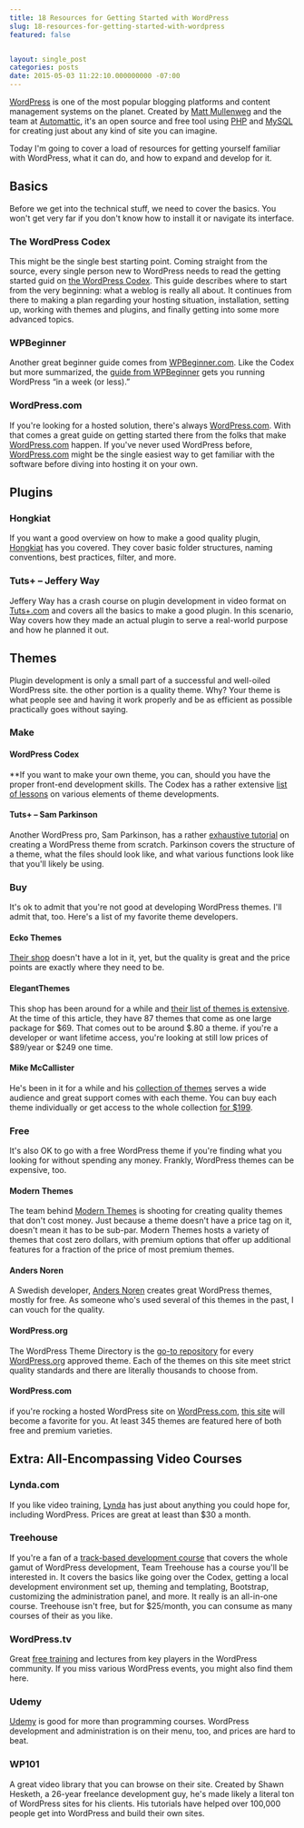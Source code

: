 ```yaml
---
title: 18 Resources for Getting Started with WordPress
slug: 18-resources-for-getting-started-with-wordpress
featured: false


layout: single_post
categories: posts
date: 2015-05-03 11:22:10.000000000 -07:00
---
```


[WordPress](http://wordpress.org) is one of the most popular blogging platforms and content management systems on the planet. Created by [Matt Mullenweg](http://ma.tt) and the team at [Automattic](http://automattic.com), it's an open source and free tool using [PHP](http://php.net) and [MySQL](http://mysql.com) for creating just about any kind of site you can imagine.

Today I'm going to cover a load of resources for getting yourself familiar with WordPress, what it can do, and how to expand and develop for it.

## Basics

Before we get into the technical stuff, we need to cover the basics. You won't get very far if you don't know how to install it or navigate its interface.

### The WordPress Codex

This might be the single best starting point. Coming straight from the source, every single person new to WordPress needs to read the getting started guid on [the WordPress Codex](https://codex.wordpress.org/New_To_WordPress_-_Where_to_Start). This guide describes where to start from the very beginning: what a weblog is really all about. It continues from there to making a plan regarding your hosting situation, installation, setting up, working with themes and plugins, and finally getting into some more advanced topics.

### WPBeginner

Another great beginner guide comes from [WPBeginner.com](https://www.wpbeginner.com). Like the Codex but more summarized, the [guide from WPBeginner](http://www.wpbeginner.com/beginners-guide/how-to-learn-wordpress-for-free-in-a-week-or-less/) gets you running WordPress “in a week (or less).”

### WordPress.com

If you're looking for a hosted solution, there's always [WordPress.com](http://WordPress.com). With that comes a great guide on getting started there from the folks that make [WordPress.com](http://wordpress.com/) happen. If you've never used WordPress before, [WordPress.com](https://learn.wordpress.com/quick-start-guide/) might be the single easiest way to get familiar with the software before diving into hosting it on your own.

## Plugins

### Hongkiat

If you want a good overview on how to make a good quality plugin, [Hongkiat](http://www.hongkiat.com/blog/beginners-guide-to-wordpress-plugin-development/) has you covered. They cover basic folder structures, naming conventions, best practices, filter, and more.

### Tuts+ – Jeffery Way

Jeffery Way has a crash course on plugin development in video format on [Tuts+.com](http://Tutsplus.com) and covers all the basics to make a good plugin. In this scenario, Way covers how they made an actual plugin to serve a real-world purpose and how he planned it out.

## Themes

Plugin development is only a small part of a successful and well-oiled WordPress site. the other portion is a quality theme. Why? Your theme is what people see and having it work properly and be as efficient as possible practically goes without saying.

### Make

#### WordPress Codex

\*\*If you want to make your own theme, you can, should you have the proper front-end development skills. The Codex has a rather extensive [list of lessons](https://codex.wordpress.org/WordPress_Lessons) on various elements of theme developments.

#### Tuts+ – Sam Parkinson

Another WordPress pro, Sam Parkinson, has a rather [exhaustive tutorial](http://code.tutsplus.com/tutorials/how-to-create-a-wordpress-theme-from-scratch--net-706) on creating a WordPress theme from scratch. Parkinson covers the structure of a theme, what the files should look like, and what various functions look like that you'll likely be using.

### Buy

It's ok to admit that you're not good at developing WordPress themes. I'll admit that, too. Here's a list of my favorite theme developers.

#### Ecko Themes

[Their shop](http://ecko.me) doesn't have a lot in it, yet, but the quality is great and the price points are exactly where they need to be.

#### ElegantThemes

This shop has been around for a while and [their list of themes is extensive](http://www.elegantthemes.com). At the time of this article, they have 87 themes that come as one large package for $69. That comes out to be around $.80 a theme. if you're a developer or want lifetime access, you're looking at still low prices of $89/year or $249 one time.

#### Mike McCallister

He's been in it for a while and his [collection of themes](https://array.is/wordpress-themes/) serves a wide audience and great support comes with each theme. You can buy each theme individually or get access to the whole collection [for $199](https://array.is/).

### Free

It's also OK to go with a free WordPress theme if you're finding what you looking for without spending any money. Frankly, WordPress themes can be expensive, too.

#### Modern Themes

The team behind [Modern Themes](http://modernthemes.net) is shooting for creating quality themes that don't cost money. Just because a theme doesn't have a price tag on it, doesn't mean it has to be sub-par. Modern Themes hosts a variety of themes that cost zero dollars, with premium options that offer up additional features for a fraction of the price of most premium themes.

#### Anders Noren

A Swedish developer, [Anders Noren](http://www.andersnoren.se) creates great WordPress themes, mostly for free. As someone who's used several of this themes in the past, I can vouch for the quality.

#### WordPress.org

The WordPress Theme Directory is the [go-to repository](https://wordpress.org/themes/) for every [WordPress.org](http://wordpress.org/) approved theme. Each of the themes on this site meet strict quality standards and there are literally thousands to choose from.

#### WordPress.com

if you're rocking a hosted WordPress site on [WordPress.com](http://WordPress.com), [this site](https://theme.wordpress.com) will become a favorite for you. At least 345 themes are featured here of both free and premium varieties.

## Extra: All-Encompassing Video Courses

### Lynda.com

If you like video training, [Lynda](http://lynda.com) has just about anything you could hope for, including WordPress. Prices are great at least than $30 a month.

### Treehouse

If you're a fan of a [track-based development course](https://teamtreehouse.com/tracks/wordpress-development) that covers the whole gamut of WordPress development, Team Treehouse has a course you'll be interested in. It covers the basics like going over the Codex, getting a local development environment set up, theming and templating, Bootstrap, customizing the administration panel, and more. It really is an all-in-one course. Treehouse isn't free, but for $25/month, you can consume as many courses of their as you like.

### WordPress.tv

Great [free training](http://wordpress.tv/) and lectures from key players in the WordPress community. If you miss various WordPress events, you might also find them here.

### Udemy

[Udemy](http://udemy.com) is good for more than programming courses. WordPress development and administration is on their menu, too, and prices are hard to beat.

### WP101

A great video library that you can browse on their site. Created by Shawn Hesketh, a 26-year freelance development guy, he's made likely a literal ton of WordPress sites for his clients. His tutorials have helped over 100,000 people get into WordPress and build their own sites.

